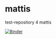 # mattis

test-repository 4 mattis

[![Binder](https://mybinder.org/badge_logo.svg)](https://mybinder.org/v2/gh/experimental-informatics/mattis/master)
